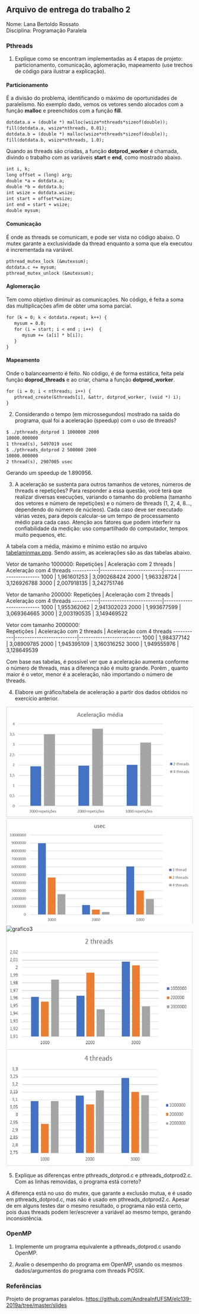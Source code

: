## Arquivo de entrega do trabalho 2

Nome: Lana Bertoldo Rossato  
Disciplina: Programação Paralela

### Pthreads

1. Explique como se encontram implementadas as 4 etapas de projeto: particionamento, comunicação, aglomeração, mapeamento (use trechos de código para ilustrar a explicação).
#### Particionamento 
É a divisão do problema, identificando o máximo de oportunidades de paralelismo. No exemplo dado, vemos os vetores sendo alocados com a função **malloc** e preenchidos com a função **fill**.
```
dotdata.a = (double *) malloc(wsize*nthreads*sizeof(double));
fill(dotdata.a, wsize*nthreads, 0.01);
dotdata.b = (double *) malloc(wsize*nthreads*sizeof(double));
fill(dotdata.b, wsize*nthreads, 1.0);
```
Quando as threads são criadas, a função **dotprod_worker** é chamada, divindo o trabalho com as variáveis **start** e **end**, como mostrado abaixo.
```
int i, k;
long offset = (long) arg;
double *a = dotdata.a;
double *b = dotdata.b;     
int wsize = dotdata.wsize;
int start = offset*wsize;
int end = start + wsize;
double mysum;
```
#### Comunicação
É onde as threads se comunicam, e pode ser vista no código abaixo. O mutex garante a exclusividade da thread enquanto a soma que ela executou é incrementada na variável.
```
pthread_mutex_lock (&mutexsum);
dotdata.c += mysum;
pthread_mutex_unlock (&mutexsum);
```
#### Aglomeração
Tem como objetivo diminuir as comunicações. No código, é feita a soma das multiplicações afim de obter uma soma parcial.
```
for (k = 0; k < dotdata.repeat; k++) {
   mysum = 0.0;
   for (i = start; i < end ; i++)  {
      mysum += (a[i] * b[i]);
   }
}
```
#### Mapeamento
Onde o balanceamento é feito. No código, é de forma estática, feita pela função **doprod_threads** e ao criar, chama a função **dotprod_worker**.
```
for (i = 0; i < nthreads; i++) {
   pthread_create(&threads[i], &attr, dotprod_worker, (void *) i);
}
```

2. Considerando o tempo (em microssegundos) mostrado na saída do programa, qual foi a aceleração (speedup) com o uso de threads?
```
$ ./pthreads_dotprod 1 1000000 2000
10000.000000
1 thread(s), 5497019 usec
$ ./pthreads_dotprod 2 500000 2000
10000.000000
2 thread(s), 2907005 usec
```
Gerando um speedup de 1.890956.

3. A aceleração se sustenta para outros tamanhos de vetores, números de threads e repetições? Para responder a essa questão, você terá que realizar diversas execuções, variando o tamanho do problema (tamanho dos vetores e número de repetições) e o número de threads (1, 2, 4, 8..., dependendo do número de núcleos). Cada caso deve ser executado várias vezes, para depois calcular-se um tempo de processamento médio para cada caso. Atenção aos fatores que podem interferir na confiabilidade da medição: uso compartilhado do computador, tempos muito pequenos, etc.

A tabela com a média, máximo e mínimo estão no arquivo [tabelaminmax.png](tabelaminmax.PNG). Sendo assim, as acelerações são as das tabelas abaixo.

Vetor de tamanho 1000000:
Repetições | Aceleração com 2 threads | Aceleração com 4 threads
-----------|--------------------------|--------------------------
1000       |   	1,961601253	        |      3,090268424
2000	     |      1,963328724         |   	3,126926788
3000       |     	2,007918135	        |      3,242751746

Vetor de tamanho 200000:
Repetições | Aceleração com 2 threads | Aceleração com 4 threads
-----------|--------------------------|--------------------------
1000       |    	1,955362062         |     2,941302023
2000	     |      1,993677599         |  	  3,069364665
3000	     |      2,003190535         |  	  3,149469522

Vetor com tamanho 2000000:  
Repetições | Aceleração com 2 threads | Aceleração com 4 threads
-----------|--------------------------|--------------------------
1000	     |      1,984377142	        |     3,08909785
2000	     |      1,945395109	        |     3,160316252
3000	     |      1,949555976	        |     3,128649539

Com base nas tabelas, é possível ver que a aceleração aumenta conforme o número de threads, mas a diferença não é muito grande. Porém , quanto maior é o vetor, menor é a aceleração, não importando o número de threads. 

4. Elabore um gráfico/tabela de aceleração a partir dos dados obtidos no exercício anterior.

![grafico1](grafico1.png)
![grafico2](grafico2.png)
![grafico3](grafic35.png)
![grafico4](grafico4.png)
![grafico5](grafico5.png)

5. Explique as diferenças entre pthreads_dotprod.c e pthreads_dotprod2.c. Com as linhas removidas, o programa está correto?

A diferença está no uso do mutex, que garante a exclusão mutua, e é usado em pthreads_dotprod.c, mas não é usado em pthreads_dotprod2.c. Apesar de em alguns testes dar o mesmo resultado, o programa não está certo, pois duas threads podem ler/escrever a variável ao mesmo tempo, gerando inconsistência.

### OpenMP
1. Implemente um programa equivalente a pthreads_dotprod.c usando OpenMP.

2. Avalie o desempenho do programa em OpenMP, usando os mesmos dados/argumentos do programa com threads POSIX.

### Referências
Projeto de programas paralelos. https://github.com/AndreaInfUFSM/elc139-2019a/tree/master/slides

